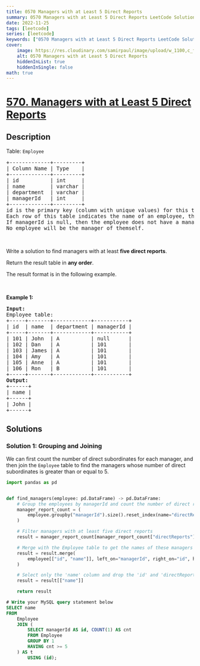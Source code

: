 ```yaml
---
title: 0570 Managers with at Least 5 Direct Reports
summary: 0570 Managers with at Least 5 Direct Reports LeetCode Solution Explained
date: 2022-11-25
tags: [leetcode]
series: [leetcode]
keywords: ["0570 Managers with at Least 5 Direct Reports LeetCode Solution Explained in all languages", "0570 Managers with at Least 5 Direct Reports", "LeetCode", "leetcode solution in Python3 C++ Java Go PHP Ruby Swift TypeScript Rust C# JavaScript C", "GeeksforGeeks", "InterviewBit", "Coding Ninjas", "HackerRank", "HackerEarth", "CodeChef", "TopCoder", "AlgoExpert", "freeCodeCamp", "Codeforces", "GitHub", "AtCoder", "Samir Paul"]
cover:
    image: https://res.cloudinary.com/samirpaul/image/upload/w_1100,c_fit,co_rgb:FFFFFF,l_text:Arial_75_bold:0570 Managers with at Least 5 Direct Reports - Solution Explained/problem-solving.webp
    alt: 0570 Managers with at Least 5 Direct Reports
    hiddenInList: true
    hiddenInSingle: false
math: true
---
```



# [570. Managers with at Least 5 Direct Reports](https://leetcode.com/problems/managers-with-at-least-5-direct-reports)


## Description

<p>Table: <code>Employee</code></p>

<pre>
+-------------+---------+
| Column Name | Type    |
+-------------+---------+
| id          | int     |
| name        | varchar |
| department  | varchar |
| managerId   | int     |
+-------------+---------+
id is the primary key (column with unique values) for this table.
Each row of this table indicates the name of an employee, their department, and the id of their manager.
If managerId is null, then the employee does not have a manager.
No employee will be the manager of themself.
</pre>

<p>&nbsp;</p>

<p>Write a solution to find managers with at least <strong>five direct reports</strong>.</p>

<p>Return the result table in <strong>any order</strong>.</p>

<p>The result format is in the following example.</p>

<p>&nbsp;</p>
<p><strong class="example">Example 1:</strong></p>

<pre>
<strong>Input:</strong> 
Employee table:
+-----+-------+------------+-----------+
| id  | name  | department | managerId |
+-----+-------+------------+-----------+
| 101 | John  | A          | null      |
| 102 | Dan   | A          | 101       |
| 103 | James | A          | 101       |
| 104 | Amy   | A          | 101       |
| 105 | Anne  | A          | 101       |
| 106 | Ron   | B          | 101       |
+-----+-------+------------+-----------+
<strong>Output:</strong> 
+------+
| name |
+------+
| John |
+------+
</pre>

## Solutions

### Solution 1: Grouping and Joining

We can first count the number of direct subordinates for each manager, and then join the `Employee` table to find the managers whose number of direct subordinates is greater than or equal to $5$.

<!-- tabs:start -->

```python
import pandas as pd


def find_managers(employee: pd.DataFrame) -> pd.DataFrame:
    # Group the employees by managerId and count the number of direct reports
    manager_report_count = (
        employee.groupby("managerId").size().reset_index(name="directReports")
    )

    # Filter managers with at least five direct reports
    result = manager_report_count[manager_report_count["directReports"] >= 5]

    # Merge with the Employee table to get the names of these managers
    result = result.merge(
        employee[["id", "name"]], left_on="managerId", right_on="id", how="inner"
    )

    # Select only the 'name' column and drop the 'id' and 'directReports' columns
    result = result[["name"]]

    return result
```

```sql
# Write your MySQL query statement below
SELECT name
FROM
    Employee
    JOIN (
        SELECT managerId AS id, COUNT(1) AS cnt
        FROM Employee
        GROUP BY 1
        HAVING cnt >= 5
    ) AS t
        USING (id);
```

<!-- tabs:end -->

<!-- end -->
